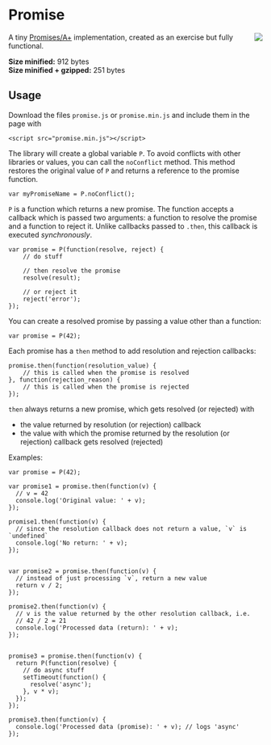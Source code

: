 # Promise

<a href="http://promises-aplus.github.com/promises-spec"><img
src="http://promises-aplus.github.com/promises-spec/assets/logo-small.png"
align="right" /></a>

A tiny [Promises/A+](https://github.com/promises-aplus/promises-spec)
implementation, created as an exercise but fully functional.

**Size minified:** 912 bytes  
**Size minified + gzipped:** 251 bytes


## Usage

Download the files `promise.js` or `promise.min.js` and include them in the page
with

    <script src="promise.min.js"></script>

The library will create a global variable `P`. To avoid conflicts with other 
libraries or values, you can call the `noConflict` method. This method restores
the original value of `P` and returns a reference to the promise function.

    var myPromiseName = P.noConflict();

`P` is a function which returns a new promise. The function accepts a callback
which is passed two arguments: a function to resolve the promise and a function
to reject it. Unlike callbacks passed to `.then`, this callback is executed 
*synchronously*.

```
var promise = P(function(resolve, reject) {
    // do stuff

    // then resolve the promise
    resolve(result);

    // or reject it
    reject('error');
});
```

You can create a resolved promise by passing a value other than a function:

    var promise = P(42);


Each promise has a `then` method to add resolution and rejection callbacks:

```
promise.then(function(resolution_value) {
    // this is called when the promise is resolved
}, function(rejection_reason) {
    // this is called when the promise is rejected
});
```

`then` always returns a new promise, which gets resolved (or rejected) with

- the value returned by resolution (or rejection) callback
- the value with which the promise returned by the resolution (or rejection)
  callback gets resolved (rejected)

Examples:

```
var promise = P(42);

var promise1 = promise.then(function(v) {
  // v = 42
  console.log('Original value: ' + v);
});

promise1.then(function(v) {
  // since the resolution callback does not return a value, `v` is `undefined`
  console.log('No return: ' + v);
});


var promise2 = promise.then(function(v) {
  // instead of just processing `v`, return a new value
  return v / 2;
});

promise2.then(function(v) {
  // v is the value returned by the other resolution callback, i.e. 
  // 42 / 2 = 21
  console.log('Processed data (return): ' + v);
});


promise3 = promise.then(function(v) {
  return P(function(resolve) {
    // do async stuff
    setTimeout(function() {
      resolve('async');
    }, v * v);
  });
});

promise3.then(function(v) {
  console.log('Processed data (promise): ' + v); // logs 'async'
});
```
